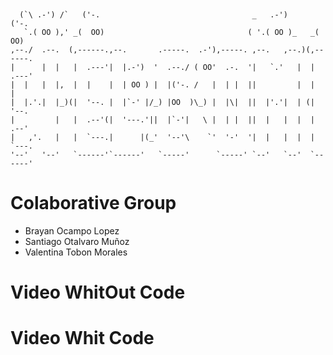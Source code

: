 ```


  (`\ .-') /`   ('-.                                  _   .-')       ('-.   
   `.( OO ),' _(  OO)                                ( '.( OO )_   _(  OO)  
,--./  .--.  (,------.,--.       .-----.  .-'),-----. ,--.   ,--.)(,------. 
|      |  |   |  .---'|  |.-')  '  .--./ ( OO'  .-.  '|   `.'   |  |  .---' 
|  |   |  |,  |  |    |  | OO ) |  |('-. /   |  | |  ||         |  |  |     
|  |.'.|  |_)(|  '--. |  |`-' |/_) |OO  )\_) |  |\|  ||  |'.'|  | (|  '--.  
|         |   |  .--'(|  '---.'||  |`-'|   \ |  | |  ||  |   |  |  |  .--'  
|   ,'.   |   |  `---.|      |(_'  '--'\    `'  '-'  '|  |   |  |  |  `---. 
'--'   '--'   `------'`------'   `-----'      `-----' `--'   `--'  `------' 
```

# Colaborative Group
- Brayan Ocampo Lopez
- Santiago Otalvaro Muñoz
- Valentina Tobon Morales

# Video WhitOut Code
# Video Whit Code
